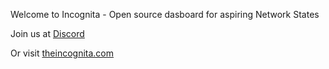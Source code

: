 Welcome to Incognita - Open source dasboard for aspiring Network States

Join us at <a href="https://discord.gg/EyvF2fEqWT" target="_blank">Discord</a>

Or visit <a href="https://theincognita.com/" target="_blank">theincognita.com</a>
